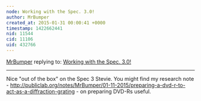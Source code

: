 ```yaml
---
node: Working with the Spec. 3.0!
author: MrBumper
created_at: 2015-01-31 00:00:41 +0000
timestamp: 1422662441
nid: 11544
cid: 11106
uid: 432766
---
```




[MrBumper](../profile/MrBumper) replying to: [Working with the Spec. 3.0!](../notes/stevie/01-28-2015/working-with-the-spec-3-0)

----
Nice "out of the box" on the Spec 3 Stevie. You might find my research note - http://publiclab.org/notes/MrBumper/01-11-2015/preparing-a-dvd-r-to-act-as-a-diffraction-grating - on preparing DVD-Rs useful.